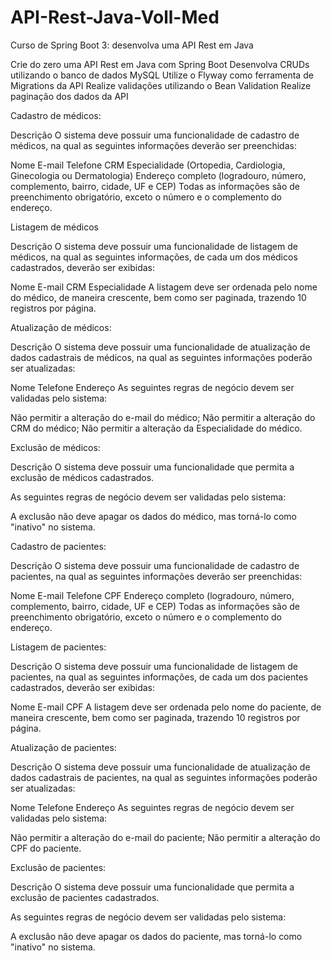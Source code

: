 # API-Rest-Java-Voll-Med
Curso de Spring Boot 3: desenvolva uma API Rest em Java


Crie do zero uma API Rest em Java com Spring Boot
Desenvolva CRUDs utilizando o banco de dados MySQL
Utilize o Flyway como ferramenta de Migrations da API
Realize validações utilizando o Bean Validation
Realize paginação dos dados da API


Cadastro de médicos:

Descrição
O sistema deve possuir uma funcionalidade de cadastro de médicos, na qual as seguintes informações deverão ser preenchidas:

Nome
E-mail
Telefone
CRM
Especialidade (Ortopedia, Cardiologia, Ginecologia ou Dermatologia)
Endereço completo (logradouro, número, complemento, bairro, cidade, UF e CEP)
Todas as informações são de preenchimento obrigatório, exceto o número e o complemento do endereço.


Listagem de médicos

Descrição
O sistema deve possuir uma funcionalidade de listagem de médicos, na qual as seguintes informações, de cada um dos médicos cadastrados, deverão ser exibidas:

Nome
E-mail
CRM
Especialidade
A listagem deve ser ordenada pelo nome do médico, de maneira crescente, bem como ser paginada, trazendo 10 registros por página.


Atualização de médicos:

Descrição
O sistema deve possuir uma funcionalidade de atualização de dados cadastrais de médicos, na qual as seguintes informações poderão ser atualizadas:

Nome
Telefone
Endereço
As seguintes regras de negócio devem ser validadas pelo sistema:

Não permitir a alteração do e-mail do médico;
Não permitir a alteração do CRM do médico;
Não permitir a alteração da Especialidade do médico.


Exclusão de médicos:

Descrição
O sistema deve possuir uma funcionalidade que permita a exclusão de médicos cadastrados.

As seguintes regras de negócio devem ser validadas pelo sistema:

A exclusão não deve apagar os dados do médico, mas torná-lo como "inativo" no sistema.


Cadastro de pacientes:

Descrição
O sistema deve possuir uma funcionalidade de cadastro de pacientes, na qual as seguintes informações deverão ser preenchidas:

Nome
E-mail
Telefone
CPF
Endereço completo (logradouro, número, complemento, bairro, cidade, UF e CEP)
Todas as informações são de preenchimento obrigatório, exceto o número e o complemento do endereço.


Listagem de pacientes:

Descrição
O sistema deve possuir uma funcionalidade de listagem de pacientes, na qual as seguintes informações, de cada um dos pacientes cadastrados, deverão ser exibidas:

Nome
E-mail
CPF
A listagem deve ser ordenada pelo nome do paciente, de maneira crescente, bem como ser paginada, trazendo 10 registros por página.


Atualização de pacientes:

Descrição
O sistema deve possuir uma funcionalidade de atualização de dados cadastrais de pacientes, na qual as seguintes informações poderão ser atualizadas:

Nome
Telefone
Endereço
As seguintes regras de negócio devem ser validadas pelo sistema:

Não permitir a alteração do e-mail do paciente;
Não permitir a alteração do CPF do paciente.


Exclusão de pacientes:

Descrição
O sistema deve possuir uma funcionalidade que permita a exclusão de pacientes cadastrados.

As seguintes regras de negócio devem ser validadas pelo sistema:

A exclusão não deve apagar os dados do paciente, mas torná-lo como "inativo" no sistema.







